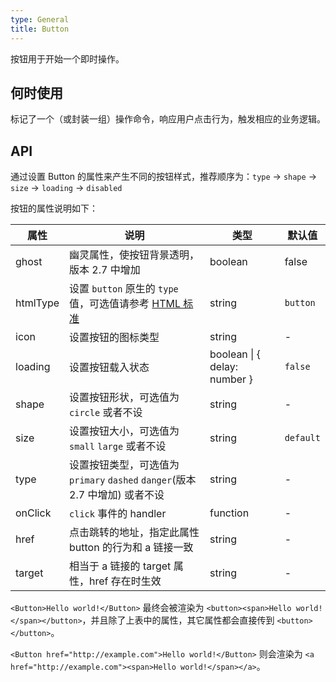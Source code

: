 ```yaml
---
type: General
title: Button
---
```


按钮用于开始一个即时操作。

## 何时使用

标记了一个（或封装一组）操作命令，响应用户点击行为，触发相应的业务逻辑。

## API

通过设置 Button 的属性来产生不同的按钮样式，推荐顺序为：`type` -> `shape` -> `size` -> `loading` -> `disabled`

按钮的属性说明如下：

| 属性 | 说明 | 类型 | 默认值 |
| --- | --- | --- | --- |
| ghost | 幽灵属性，使按钮背景透明，版本 2.7 中增加 | boolean | false |
| htmlType | 设置 `button` 原生的 `type` 值，可选值请参考 [HTML 标准](https://developer.mozilla.org/en-US/docs/Web/HTML/Element/button#attr-type) | string | `button` |
| icon | 设置按钮的图标类型 | string | - |
| loading | 设置按钮载入状态 | boolean \| { delay: number } | `false` |
| shape | 设置按钮形状，可选值为 `circle` 或者不设 | string | - |
| size | 设置按钮大小，可选值为 `small` `large` 或者不设 | string | `default` |
| type | 设置按钮类型，可选值为 `primary` `dashed` `danger`(版本 2.7 中增加) 或者不设 | string | - |
| onClick | `click` 事件的 handler | function | - |
| href | 点击跳转的地址，指定此属性 button 的行为和 a 链接一致 | string | - |
| target | 相当于 a 链接的 target 属性，href 存在时生效 | string | - |


`<Button>Hello world!</Button>` 最终会被渲染为 `<button><span>Hello world!</span></button>`，并且除了上表中的属性，其它属性都会直接传到 `<button></button>`。

`<Button href="http://example.com">Hello world!</Button>` 则会渲染为 `<a href="http://example.com"><span>Hello world!</span></a>`。

<style>
[id^="components-button-demo-"] .ant-btn {
  margin-right: 8px;
  margin-bottom: 12px;
}
[id^="components-button-demo-"] .ant-btn-group > .ant-btn {
  margin-right: 0;
}
</style>
